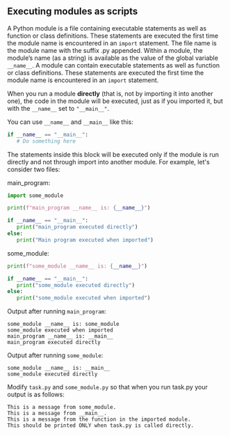## Executing modules as scripts

A Python module is a file containing executable statements as well as function or class definitions. 
These statements are executed the first time the module name is encountered in an `import` statement.
The file name is the module name with the suffix .py appended. Within a module, the 
module’s name (as a string) is available as the value of the global variable `__name__`.
A module can contain executable statements as well as function or class definitions. 
These statements are executed the first time the module name is encountered in an `import` statement.

When you run a module **directly** (that is, not by importing it into another one),
the code in the module will be executed, just as if you imported it, but with the 
`__name__` set to `"__main__"`. 

You can use `__name__` and `__main__` like this:

```python
if __name__ == "__main__":
   # Do something here
```

The statements inside this block will be executed only if the module is run directly and not through import
into another module. For example, let's consider two files:

main_program:
```python
import some_module

print(f"main_program __name__ is: {__name__}")

if __name__ == "__main__":
   print("main_program executed directly")
else:
   print("Main program executed when imported")
```

some_module:
```python
print(f"some_module __name__ is: {__name__}")

if __name__ == "__main__":
   print("some_module executed directly")
else:
   print("some_module executed when imported")
```

Output after running `main_program`:
```text
some_module __name__ is: some_module
some_module executed when imported
main_program __name__ is: __main__
main_program executed directly
```

Output after running `some_module`:
```text
some_module __name__ is: __main__
some_module executed directly
```

Modify `task.py` and `some_module.py` so that when you run task.py your output is as follows:

```text
This is a message from some_module.
This is a message from __main__.
This is a message from the function in the imported module.
This should be printed ONLY when task.py is called directly.
```